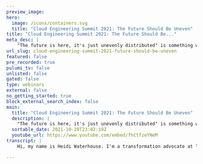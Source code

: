 ```yaml
---
preview_image:
hero:
  image: /icons/containers.svg
  title: "Cloud Engineering Summit 2021: The Future Should Be Uneven"
title: "Cloud Engineering Summit 2021: The Future Should Be..."
meta_desc: |
    "The future is here, it's just unevenly distributed" is something we say about why people on instant connection devices walk past people sleeping o...
url_slug: cloud-engineering-summit-2021-future-should-be-uneven
featured: false
pre_recorded: true
pulumi_tv: false
unlisted: false
gated: false
type: webinars
external: false
no_getting_started: true
block_external_search_index: false
main:
  title: "Cloud Engineering Summit 2021: The Future Should Be Uneven"
  description: |
    "The future is here, it's just unevenly distributed" is something we say about why people on instant connection devices walk past people sleeping on sidewalks.  We don't want a homogenous web, we want an accessible, personalized web. What I want and need is different than everyone else. And although the Dominos ruling mandates that everyone make their sites accessible, it's a non-trivial problem because different kinds of accessibility solutions can conflict with others.  Let's talk about how we can provide more power to users to customize, configure, streamline, and understand what they are getting from us. Let's explore some accessibility settings that turn out to be just good universal design.  You're going to leave this talk inspired to build an infrastructure that can support the glorious diversity of the future, instead of assuming that everyone is the same.  Talk by: Heidi Waterhouse
  sortable_date: 2021-10-20T23:02:19Z
  youtube_url: https://www.youtube.com/embed/fhCtfzeYNeM
transcript: |
    Hi, my name is Heidi Waterhouse. I'm a transformation advocate at launch. Darkly, we're a company that does feature management as a service and that means it's about delivering people what they want when they want it in the way that they wanted it. This talk is actually about accessibility but not just the accessibility that you're probably thinking of right now. It's about how to make the web more of what it should be and more of what it was before I call this talk, the future should be uneven. In 2003, William Gibson, the author of Neuromancer and a bunch of other cyberpunk that probably, you know about said in the economist, the future is here. It's just not evenly distributed. And the more I think about that, the truer it gets because that's what we keep futurists around for is to tell us what the future could be and is going to be and how it may yet be avoided. All of those things are in a futurist brain all the time. The dominant image that I had when I decided to put this talk together was this one, this particular version of it was created by the Center for story based strategy, which is an Oakland company just like us. And they had a lot of great resources. I got stuck doing the research. I'm like, oh, I wanna learn more about this. What we have is a portrayal of the difference between equity, equality and justice or liberation. Equality means everyone gets the same thing no matter what they need. Equity means that everyone gets exactly what they need, making it more or less difficult to access that and liberation is when we take apart all of the barriers to access and make it easy for everyone to have what they want and what they need. When we think about the internet, we are the privileged people. We are pretty much the assumed user of the internet. We think of the internet as fast. Like we're gonna complain. If it takes more than a few minutes to download something, we're gonna be able to watch streaming. We think of it as essentially free. It's not entirely free. I do pay a bill for my internet access, but that bill is a fraction of my daily earnings, not a multiple of it and a lot of parts of the world that's not the direction it goes. So when I say the internet is free, it's not entirely free. But I don't have to think about what I'm doing on the internet because it's paid for and it's not painful for me to do one thing over the other like this download is not going to cost me an appreciable amount of money. I think of it as usable. I can mostly do what I want on the internet when I want to do it. And I think of it as useful. It brings me the things that I want when I want them. But the internet isn't like that for everyone. The internet can be really slow. My parents live in a cell phone, dead spot. There's no cell reception up there. Tiny Mountain Valley, but less than two hours from Seattle, it's still not a thing. I just drove through the Intermountain west and it was a lot of what we didn't have in connection and sometimes there isn't more than one internet provider and sometimes when we go back to my parents for the holidays, all the kids and technology come home, we all have this moment where, oh, yeah, the internet that the rest of people have. And let me tell you folks that is not great. The internet that the rest of people have. If you're not living in San Francisco or a major American metropolitan area or a major European metropolitan area, even in Australia and even then slow American internet is maybe faster than a lot of people have because that's how it works. But it's really expensive. Like I said, sometimes we're talking about multiple days of pay to access the internet. It's broken. It's not useful it's not accessible. It's something that causes frustration and difficulty when people are trying to use it. And it's hurtful, not talking about the personal hurtfulness of users interacting with each other. That's a different problem. And I'm not going to step into that today. What I'm talking about is that it's hurtful to realize that someone has forgotten to foresee your existence, that somebody has never thought about how it would feel if they were the person in the situation experiencing this, no one has thought how they would feel about having lost a wanted pregnancy and still getting automated baby updates. How would that feel? We don't very often ask ourselves that question because there isn't an obvious A to B connection with money and we're paid to build the internet. And we think a lot about how much things cost and what they're worth. John Brawls came up with this concept that he called the veil of ignorance, which I really love. Basically. What he's saying is how would you design society if you didn't know what position you would have in it, we all know how we would design society for the people that we are now. But if you wanted to design society to be equitable, it would be different. So if we designed for what we have now, middle aged women would get a lot more respect and cyclists would have a much better experience. I'd put in a lot more bike lanes and make driving a little more difficult because these are the things that matter to me. What he's saying is that you can design any kind of society you want but you don't know who you'll be in it. Will you be a wheelchair user? Will you be a black man? Will you be someone who is oppressed by the society that you create? Stop and think he says about how your society that is ideal for you is not ideal for somebody else. This is all very high flown philosophy. We're in the philosophy section of the talk here. But you're gonna be OK. I like to think of this as the cake problem. Maybe your parents did this too. My mom would say, OK, you're gonna divide the one kid is going to cut the thing in half and the other kid is going to pick which half they want. This optimizes everyone's experience because one child is going to do the very fairest job that they can because game theory says the other child is going to pick the biggest piece of cake, right? So we can think of rall's veil of ignorance and designing society or we can think about how we would slice the cake that we have knowing that we don't get to pick which slice of cake we get. I think it's a nice concrete way to think of it. So what would make all of that philosophy apply to the internet? How could we make it work better in our modern connected world. I told you that the internet is slow and broken and hurtful. So how do we make that better? We give people consistent access. When we talk about accessibility, we frequently talk about it on one device or one browser or one application. One of the ways we can make the web better is to make all accessibility, cross device and cross browser and make it really reliable and bandwidth aware. The idea of meeting extra bandwidth in order to access some accessibility setting seems really counterintuitive, but it would be really easy to have happen. So when I'm thinking about this problem consistently, it isn't just access to the internet but also access to the things that we need to use the internet, whatever those are, I have a million repetitive motion injuries and like I'm basically put together with floppy rubber bands. And because of that, I need a split keyboard that allows tenting and lets me set my keyboard settings. So I don't have to use a mouse because mice are pretty much the devil. I went and bought myself this new toy. Well, I didn't buy myself, my company bought it for me because I the internet privileged get that kind of consideration. I bought this new toy and it's really making me think about how accessibility is something we could be building into more things. It really is called the ultimate ha hacker keyboard. Uh the exclamation points are my own. So when we're thinking about how to make the internet better, let's talk about configurability. Let's talk about multiple inputs, fine grain control because control of your inputs and your outputs and being able to choose your work flows and your settings and your meeting configurations. All of that takes a ton of cognitive load off what you're doing. I think of this as the difference between hunt and peck typing and touch typing. If I don't have to think about it, like where I'm gonna put my fingers to make something happen, I can just think and the words come out of my fingers, we want that kind of seamless experience for everyone, but it isn't actually that seamless for everyone because we don't have an internet that's fully supporting that. So when I'm talking about multiple preferences, I'm not just talking about appearances but the, the things that we can do deeper like adding no motion, I have ad D and maybe I'm distracted by flashy things on the side of my screen. It's not that I don't want people to get ad revenue from me. It's that I can't work if there's something going like this in my peripheral vision. So I really want to be able to control my experience of being on a computer and being in the world. They're the same thing right now, aren't they? Input sources are a great way to think about this. I type funny. I'm a Dvorak typer and this is what my key CAPP lay layout looks like. No, actually it doesn't. It actually says Cordy, but it knows in its heart that it's actually Dvorak when I sit down at a computer, the first thing I do is change it over to Dvorak because that's what I touch type in everything else is this painful hud and peck process. This configuration has been around for a long time. I remember in 97 98 being able to sit down at a summer job and change their mac keyboard to type D A. And I thought, oh, that's pretty cool. I didn't have to bring in a special keyboard or anything. I can just change the keyboard mapping and it knows what I'm saying. And then I want to talk about persistent customization because there's this thing, I have to change my keyboard at every computer I sit down at, I have to change my device settings. Every time I get a new device, I used to love new technology day, like new phone day because it was a chance to get to use new exciting technology. I was so excited. Yeah. Now I hate it because it's so much work for me to port everything that I'm expecting over and get it to work the way that I expect. It's not exciting. It's just tedious to try and teach it when I want alerts and when I don't want alerts So I think one of the things that we could be doing and thinking about is persistent customization, Mozilla made a stab at this with their personas, the user profiles. I think we will begin to see more of a movement toward having portable pseudonymous profiles that lets us experience the web and the world in the way that is most useful for us. And I think it's gonna have to be a portable language. My guess is it will be probably be an XML extension. But I guess we'll see the reason I want this is because changing the input source of my keyboard is actually pretty late in the workflow of logging into a new computer. So I have to log in looking at the keyboard and then I have to use a mouse because I haven't taught it that I'm not a mouse person to get to the settings. And then maybe I have to log in looking at the keyboard again to get past security settings. And once that's all done, I can get down to the keyboard settings and change what I want to change. But if I had a way to take all of that information with me, something that said this person types Dvorak and really likes it when her windows go dark. When it goes dark outside, I'd be able to get to work that much faster and the web would feel that much more seamless for me. Let's talk about future vision because I'm telling you about this thing that doesn't exist the pseudonymous preferences profile. When we're talking about accessibility, we're not just talking about disability, we're talking about giving people access to exactly what they need. Exactly when they need it with precision without having to do a lot of work to get it. And allowing people to set that up is gonna make them feel so much more invested in what you're doing because it's also them, everything that people customize, they get attached to. It's pretty much psychology. If you made something yourself, it's more valuable to you. Even if it's lumpy or weird looking than something that you could buy. That said we are also all only temporarily able bodied. Sometimes disability is situational, sometimes it's permanent. So when I'm thinking about this Microsoft, put out this amazing kit of things that you can do to think about disability and they talk about the difference between permanent temporary and situational disabilities. For instance, a new parent can only type with one hand because they have a baby in the other hand. That's a real thing. I've been there. That's why large phones are such a trap for me because I don't have small hands, but phones are very big and they expect that you have two hands to use them. And if you don't have the thumb adaptation turned on, it's very difficult, at least for me to reach the whole screen with my thumb. That's an accessibility consideration. Like maybe people don't have two hands to use their phones for any reason. I think that there's a lot of things that we could do with understanding that people are going to access our stuff in different ways. And I'm excited about it. The web was born accessible. When you look at the RFC S of the very early web, this thing was born accessible. It was meant to be accessible and sometimes we screw that up. Sometimes we get it wrong. Sometimes we think that something is so beautiful that it deserves to overwhelm accessibility. I don't think that's actually true. I think it's possible to make beautiful things that are accessible if we actually work at it. When I was thinking about this, what I realized was that prescribing how a web page appears is like fixed mindset thinking it says this is what my page is and this is how it should be. I have this argument all the time with all sorts of products. I, I don't always want my screen to be the full width of the monitor. Sometimes I would like it to be a third of the width of the monitor and even on a super wide monitor, some people aren't set up to reflow their applications like that. And when they don't give me that option, they're saying, I believe my application is so important, it deserves at least half your screen real estate. And if you don't want to give me the chance to move that around. I'm gonna make you really uncomfortable. So now I have to scroll to try and see everything or it's not going to wrap well or whatever it is that you do to adapt to that their vision of how the application appears is more important than my experience. What I want for the web is growth mindset when we code semantically, the semantic web, which I'm not going to get into because it's super interesting. But when I try and describe it, I'm like two steps away from pictures on the wall and red string connecting them all because it's super cool. But it's also complicated. Anyway, the semantic web says we don't label things by how they look, we label them by their meaning. If I say something is an H one, a level one heading, maybe that's bold and in larger print, that's a typical H one treatment, but maybe somebody says it louder, maybe it's bigger braille, the keys are raised higher. I'm not sure how it works. I'm not sure if it does work, but I think it would be possible if there was a semantic interpreter. So when we're designing around using the semantic web to do what we're trying to describe and inserting that layer of abstraction, it allows people to take the instructions in directions that we didn't know they needed. We can't even imagine right now, like maybe at some point each one will be each heading, one will be holographic or 3D or augmented reality. I don't know it could if you've designed a web page that doesn't constrain it, that is designed for growth has things that are semantic that are compos able, you can take them apart and put them together out of all the parts you want to design things that are opinionated but not dictatorial. You don't want to lock people in, gives that say this is the container and I guess good luck figuring out what's in the container you wanna say, here's how I think a web page should go. But if you have a better idea, please, here's the API here's the CS S, I'd love to see what you do with it. I've given you the content presentation can be your choice. But I've come to realize that the whole point of talking about technical debt isn't that debt is inherently bad? It's that we're making tradeoffs that we're borrowing from future work in order to make this capital investment. And that's a really exciting way to think of it because it gives us a lot more latitude to say, what am I borrowing for? What is the future that I'm building for? How do I anticipate this going? What I want to keep saying about accessibility and access in the semantic web? Everything comes down to empowerment. I want to give users choice in their input and some of the choices that we give users already are typing and speaking and eye trackers and mouse free movement. We think about as many things as we can. But because we're not all accessibility experts and even accessibility experts have different specialties, we can't know them all. So we're using that semantic abstraction layer as an API so that other people can access what we're trying to say. We want to give people a choice in how things are presented to them. I'm not great at watching videos. It's better now that I figured out I can speed them up. But some people really want visual input. Some people really want audio input or tactile input. We all want different things. Some people are deaf blind and they want to be able to touch it. I want to choose whether I want to look at the whole thing or have it unveiled step by step. There are different learning styles that work differently for different people on different topics. Sometimes it's overwhelming to see all 27 steps of a procedure. And so people want a smaller chunk revealed at a time and some people want to understand the whole. So they understand where the steps fit in it to and they want to see it all at once and having it revealed slowly would be irritating and annoying. One of the things that I think of is I used to say, I don't like anything animated on the web, but that's not true. I really love diagrams that are animated because then I can see how things relate to each other. But other people find the motion really distracting or even nausea inducing. So I think it would be great if we could have choices and how information was presented to us. I want choices in action. I want to be able to say here's how I want to do things and I want that accepted. I wanna be able to say this is my workflow. For instance, Gmail has a really opinionated way to handle email. It thinks that you should immediately sort something and either answer it or archive it. I've read this and I don't need to do anything about it or respond. But now by default, they've added a thing that says respond and archive. So if I just want to respond to get this out of my inbox, I can Gmail is obviously built by people who ideally want you to clean your inbox out. And yet there's all of this room for us to have thousands of unread messages or red messages in our inbox. So it's a little opinionated but also gives us a lot of room to do things in a different way. I want to say these are the things that I approve. This goes with that workflow. When I say yes, I've checked out your code, it seems good thumbs up, you can go ahead and deploy it. I don't necessarily want to be the one who does deploy it. I'm not the one who wrote it. I want to give that back to whoever wrote it or on to the next person in the, the chain of approval blocking is so core to so many things and we don't really think about it because it seems negative to us. So there's blocking in workflows that's like a thumbs down on your code, go back and fix it. Here's what I found out, but it's also being able to block people. I think it's really interesting that slack hasn't implemented a blocking feature because they think of themselves as a workplace thing. And they don't imagine a workplace scenario where you would be harassed by a coworker to the point that you don't want to hear from them anymore. The kind of privilege isn't it? And finally, personal optimization when I think about my fancy keyboard or how I have my monitor set up or how I feel about my podcast, recording microphones, what it is that I want is the thing that's best for me, my world in the way that's useful to me. And I want to be able to accept and appreciate your world in a way that I can understand. And the more we understand that communication is both of these things, I think the more we're going to be able to build a web that allows us to translate between different modalities. That's really exciting for me. I really want the web to be more flexible. I really want us to get out of this constraining idea of the page and the browser and the app and start thinking about what we could do when we combine these elements, what we could do when we combine them with different input and output devices. How is it? We could build a better world for everybody's experience. Here's what I want you to remember. Build for your unimagined future. It's already around here somewhere. The future is here. It's just unevenly distributed and unfair. We don't want equity. We want something closer to equality or liberation. We can still work toward making the web more distributed, more powerful, more inclusive, more accessible. That's the thing that seems worth striving for. So if you enjoyed this talk and want to learn more about launch darkly and how we can help you build a web that has different modes of access and different ways to deliver, follow this link and look us up otherwise you can get some downloads. I'll be around for questions after this and the rest of the day. It's so great to talk to you and I hope you have a great day. Stay safe.

---
```

